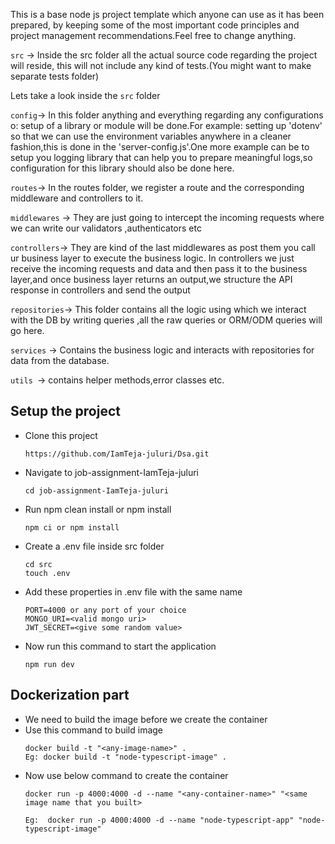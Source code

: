 This is a base node js project template which anyone can use as it has been prepared, by keeping some of the most important code principles and project management recommendations.Feel free to change anything.

`src` -> Inside the src folder all the actual source code regarding the project will reside, this will not include any kind of tests.(You might want to make separate tests folder)

Lets take a look inside the `src` folder 

`config`-> In this folder anything and everything regarding any configurations o: setup of a library or module will be done.For example: setting up 'dotenv' so that we can use the environment variables anywhere in a cleaner fashion,this is done in the 'server-config.js'.One more example can be to setup you logging library that can help you to prepare meaningful logs,so configuration for this library should also be done here.

`routes`-> In the routes folder, we register a route and the corresponding middleware and controllers to it.

`middlewares` -> They are just going to intercept the incoming requests where we can write our validators ,authenticators etc

`controllers`-> They are kind of the last middlewares as post them you call ur business layer to execute the business logic. In controllers we just receive the incoming requests and data and then pass it to the business layer,and once business layer returns an output,we structure the API response in controllers and send the output

`repositories`-> This folder contains all the logic using which we interact with the DB by writing queries ,all the raw queries or ORM/ODM queries will go here.

`services` -> Contains the business logic and interacts with repositories for data from the database.

`utils `-> contains helper methods,error classes etc.

## Setup the project

- Clone this project
  ```
  https://github.com/IamTeja-juluri/Dsa.git
  ```
- Navigate to job-assignment-IamTeja-juluri
  ```
  cd job-assignment-IamTeja-juluri
  ```
- Run npm clean install or npm install
  ```
  npm ci or npm install
  ```
- Create a .env file inside src folder
  ```
  cd src
  touch .env
  ```
- Add these properties in .env file with the same name
  ```
  PORT=4000 or any port of your choice
  MONGO_URI=<valid mongo uri>
  JWT_SECRET=<give some random value> 
  ```
- Now run this command to start the application
  ```
  npm run dev
  ```
##  Dockerization part
 
- We need to build the image before we create the container
- Use this command to build image
  ```
  docker build -t "<any-image-name>" .
  Eg: docker build -t "node-typescript-image" .
  ```
- Now use below command to create the container
  ```
  docker run -p 4000:4000 -d --name "<any-container-name>" "<same image name that you built>
  
  Eg:  docker run -p 4000:4000 -d --name "node-typescript-app" "node-typescript-image"
  ```

